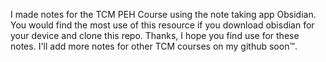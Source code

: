 I made notes for the TCM PEH Course using the note taking app Obsidian. 
You would find the most use of this resource if you download obisdian for your device and clone this repo. 
Thanks, I hope you find use for these notes. I'll add more notes for other TCM courses on my github soon™.
